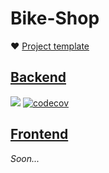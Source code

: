 # Bike-Shop

❤️ [Project template](https://github.com/Jensderond/react-nestjs-template)

## [Backend](https://github.com/TicTak21/bike-shop/tree/master/packages/backend)

![](https://img.shields.io/github/checks-status/TicTak21/bike-shop/dev?label=build) [![codecov](https://codecov.io/gh/TicTak21/bike-shop/branch/dev/graph/badge.svg?token=QH7jjIYBv3)](https://codecov.io/gh/TicTak21/bike-shop)

## [Frontend](https://github.com/TicTak21/bike-shop/tree/master/packages/frontend)

_Soon..._


